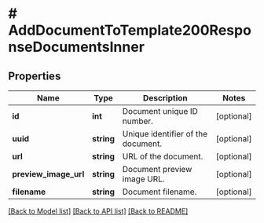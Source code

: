 # # AddDocumentToTemplate200ResponseDocumentsInner

## Properties

Name | Type | Description | Notes
------------ | ------------- | ------------- | -------------
**id** | **int** | Document unique ID number. | [optional]
**uuid** | **string** | Unique identifier of the document. | [optional]
**url** | **string** | URL of the document. | [optional]
**preview_image_url** | **string** | Document preview image URL. | [optional]
**filename** | **string** | Document filename. | [optional]

[[Back to Model list]](../../README.md#models) [[Back to API list]](../../README.md#endpoints) [[Back to README]](../../README.md)
